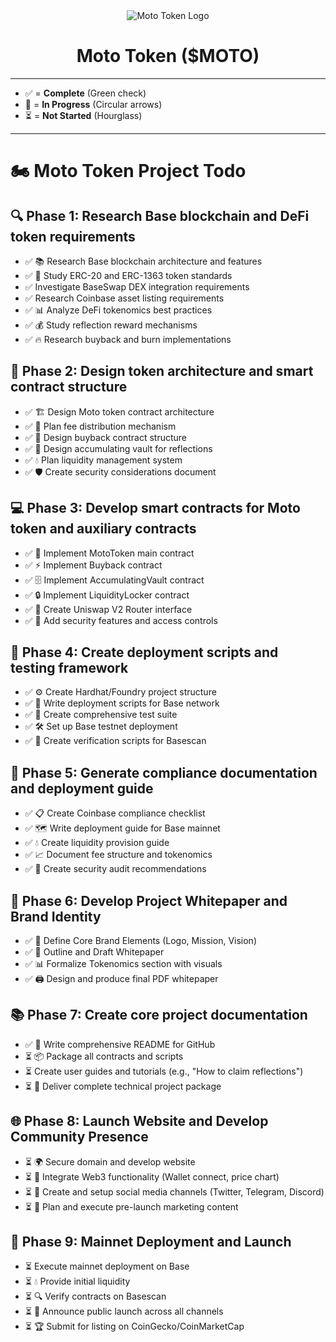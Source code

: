 <div style="text-align: center;">
  <img src="https://qgmvsvq5fn67imzt.public.blob.vercel-storage.com/logo-bulat/%24moto.svg" alt="Moto Token Logo" />
  <h1>Moto Token ($MOTO)</h1>
</div>

---

- ✅ = **Complete** (Green check)
- 🔄 = **In Progress** (Circular arrows)
- ⏳ = **Not Started** (Hourglass)

---

# 🏍️ Moto Token Project Todo

## 🔍 Phase 1: Research Base blockchain and DeFi token requirements
- ✅ 📚 Research Base blockchain architecture and features
- ✅ 📖 Study ERC-20 and ERC-1363 token standards
- ✅ Investigate BaseSwap DEX integration requirements
- ✅ Research Coinbase asset listing requirements
- ✅ 📊 Analyze DeFi tokenomics best practices
- ✅ 💰 Study reflection reward mechanisms
- ✅ 🔥 Research buyback and burn implementations

## 🎨 Phase 2: Design token architecture and smart contract structure
- ✅ 🏗️ Design Moto token contract architecture
- ✅ 📐 Plan fee distribution mechanism
- ✅ 🤖 Design buyback contract structure
- ✅ 🏦 Design accumulating vault for reflections
- ✅ 💧 Plan liquidity management system
- ✅ 🛡️ Create security considerations document

## 💻 Phase 3: Develop smart contracts for Moto token and auxiliary contracts
- ✅ 📝 Implement MotoToken main contract
- ✅ ⚡ Implement Buyback contract
- ✅ 🗄️ Implement AccumulatingVault contract
- ✅ 🔒 Implement LiquidityLocker contract
- ✅ 🤝 Create Uniswap V2 Router interface
- ✅ 👮 Add security features and access controls

## 🧪 Phase 4: Create deployment scripts and testing framework
- ✅ ⚙️ Create Hardhat/Foundry project structure
- ✅ 🚀 Write deployment scripts for Base network
- ✅ 🧪 Create comprehensive test suite
- ✅ 🛠️ Set up Base testnet deployment
- ✅ 🔎 Create verification scripts for Basescan

## 📑 Phase 5: Generate compliance documentation and deployment guide
- ✅ 📋 Create Coinbase compliance checklist
- ✅ 🗺️ Write deployment guide for Base mainnet
- ✅ 💧 Create liquidity provision guide
- ✅ 📈 Document fee structure and tokenomics
- ✅ 🔐 Create security audit recommendations

## 📄 Phase 6: Develop Project Whitepaper and Brand Identity
- ✅ 🎨 Define Core Brand Elements (Logo, Mission, Vision)
- ✅ 📝 Outline and Draft Whitepaper
- ✅ 📊 Formalize Tokenomics section with visuals
- ✅ 🖨️ Design and produce final PDF whitepaper

## 📚 Phase 7: Create core project documentation
- ✅ 📖 Write comprehensive README for GitHub
- ⏳ 📦 Package all contracts and scripts
- ⏳ Create user guides and tutorials (e.g., "How to claim reflections")
- ⏳ 🎁 Deliver complete technical project package

## 🌐 Phase 8: Launch Website and Develop Community Presence
- ⏳ 🌍 Secure domain and develop website
- ⏳ 🦊 Integrate Web3 functionality (Wallet connect, price chart)
- ⏳ 👥 Create and setup social media channels (Twitter, Telegram, Discord)
- ⏳ 📣 Plan and execute pre-launch marketing content

## 🚀 Phase 9: Mainnet Deployment and Launch
- ⏳ Execute mainnet deployment on Base
- ⏳ 💧 Provide initial liquidity
- ⏳ 🔍 Verify contracts on Basescan
- ⏳ 📢 Announce public launch across all channels
- ⏳ 🏆 Submit for listing on CoinGecko/CoinMarketCap